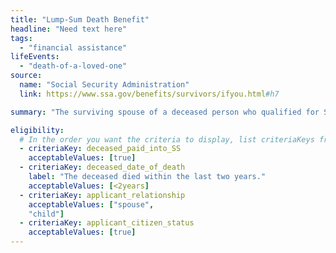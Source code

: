 ```yaml
---
title: "Lump-Sum Death Benefit"
headline: "Need text here"
tags:
  - "financial assistance"
lifeEvents:
  - "death-of-a-loved-one"
source:
  name: "Social Security Administration"
  link: https://www.ssa.gov/benefits/survivors/ifyou.html#h7

summary: "The surviving spouse of a deceased person who qualified for Social Security benefits may be eligible for a $255 financial assistance."

eligibility:
  # In the order you want the criteria to display, list criteriaKeys from the csv here, each followed by a comma-separated list of which values indicate eligibility for that criteria. Wrap individual values in quotes if they have inner commas.
  - criteriaKey: deceased_paid_into_SS
    acceptableValues: [true]
  - criteriaKey: deceased_date_of_death
    label: "The deceased died within the last two years."
    acceptableValues: [<2years]
  - criteriaKey: applicant_relationship
    acceptableValues: ["spouse", 
    "child"]
  - criteriaKey: applicant_citizen_status
    acceptableValues: [true]
---
```

